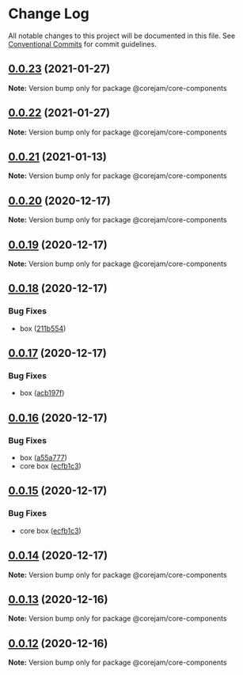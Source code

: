 # Change Log

All notable changes to this project will be documented in this file.
See [Conventional Commits](https://conventionalcommits.org) for commit guidelines.

## [0.0.23](https://github.com/Corejam/Corejam/compare/@corejam/core-components@0.0.22...@corejam/core-components@0.0.23) (2021-01-27)

**Note:** Version bump only for package @corejam/core-components





## [0.0.22](https://github.com/Corejam/Corejam/compare/@corejam/core-components@0.0.21...@corejam/core-components@0.0.22) (2021-01-27)

**Note:** Version bump only for package @corejam/core-components





## [0.0.21](https://github.com/Corejam/Corejam/compare/@corejam/core-components@0.0.20...@corejam/core-components@0.0.21) (2021-01-13)

**Note:** Version bump only for package @corejam/core-components





## [0.0.20](https://github.com/Corejam/Corejam/compare/@corejam/core-components@0.0.19...@corejam/core-components@0.0.20) (2020-12-17)

**Note:** Version bump only for package @corejam/core-components





## [0.0.19](https://github.com/Corejam/Corejam/compare/@corejam/core-components@0.0.14...@corejam/core-components@0.0.19) (2020-12-17)

**Note:** Version bump only for package @corejam/core-components





## [0.0.18](https://github.com/Corejam/Corejam/compare/@corejam/core-components@0.0.17...@corejam/core-components@0.0.18) (2020-12-17)


### Bug Fixes

* box ([211b554](https://github.com/Corejam/Corejam/commit/211b554b4232d8d2082ce5ee4218a1ad11d9a947))





## [0.0.17](https://github.com/Corejam/Corejam/compare/@corejam/core-components@0.0.16...@corejam/core-components@0.0.17) (2020-12-17)


### Bug Fixes

* box ([acb197f](https://github.com/Corejam/Corejam/commit/acb197f50490ecc1fc9d90706ea07305adab3950))





## [0.0.16](https://github.com/Corejam/Corejam/compare/@corejam/core-components@0.0.15...@corejam/core-components@0.0.16) (2020-12-17)


### Bug Fixes

* box ([a55a777](https://github.com/Corejam/Corejam/commit/a55a77704b30a1c3a90961c1f622645a77740de8))
* core box ([ecfb1c3](https://github.com/Corejam/Corejam/commit/ecfb1c3dc5a3c68c52b5bed6bcbf4f04e59b4d9a))





## [0.0.15](https://github.com/Corejam/Corejam/compare/@corejam/core-components@0.0.14...@corejam/core-components@0.0.15) (2020-12-17)


### Bug Fixes

* core box ([ecfb1c3](https://github.com/Corejam/Corejam/commit/ecfb1c3dc5a3c68c52b5bed6bcbf4f04e59b4d9a))





## [0.0.14](https://github.com/Corejam/Corejam/compare/@corejam/core-components@0.0.11...@corejam/core-components@0.0.14) (2020-12-17)

**Note:** Version bump only for package @corejam/core-components





## [0.0.13](https://github.com/Corejam/Corejam/compare/@corejam/core-components@0.0.11...@corejam/core-components@0.0.13) (2020-12-16)

**Note:** Version bump only for package @corejam/core-components





## [0.0.12](https://github.com/Corejam/Corejam/compare/@corejam/core-components@0.0.11...@corejam/core-components@0.0.12) (2020-12-16)

**Note:** Version bump only for package @corejam/core-components
